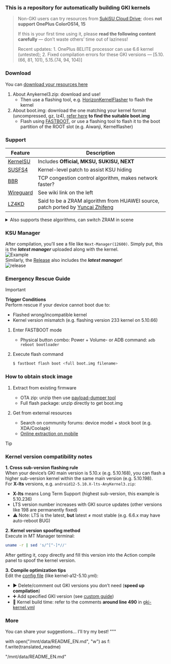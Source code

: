 ### This is a repository for automatically building GKI kernels

> Non-GKI users can try resources from [SukiSU Cloud Drive](https://alist.shirkneko.top); does **not support OnePlus ColorOS14, 15**  
>
> If this is your first time using it, please **read the following content carefully** — don’t waste others’ time out of laziness!  
>
> Recent updates: 1. OnePlus 8ELITE processor can use 6.6 kernel (untested); 2. Fixed compilation errors for these GKI versions — [5.10.(66, 81, 101), 5.15.(74, 94, 104)]

### Download  
You can [download your resources here](https://github.com/zzh20188/GKI_KernelSU_SUSFS/releases)  
1. About Anykernel3.zip: download and use!  
   - Then use a flashing tool, e.g. [HorizonKernelFlasher](https://github.com/libxzr/HorizonKernelFlasher/releases) to flash the kernel  
2. About boot.img: download the one matching your kernel format (uncompressed, gz, lz4), [refer here](https://kernelsu.org/zh_CN/guide/installation.html#install-by-kernelsu-boot-image) **to find the suitable boot.img**  
   - Flash using [FASTBOOT](https://magiskcn.com/), or use a flashing tool to flash it to the boot partition of the ROOT slot (e.g. Aiwanji, Kernelflasher)

### Support  
| Feature | Description |
| --- | --- |
| [KernelSU](https://kernelsu.org/zh_CN/) | Includes **Official, MKSU, SUKISU, NEXT** |
| [SUSFS4](https://gitlab.com/simonpunk/susfs4ksu) | Kernel-level patch to assist KSU hiding |
| [BBR](https://blog.thinkin.top/archives/ke-pu-bbrdao-di-shi-shi-me) | TCP congestion control algorithm, makes network faster? |
| [Wireguard](https://zh.wikipedia.org/wiki/WireGuard) | See wiki link on the left |
| [LZ4KD](https://github.com/ShirkNeko/SukiSU_patch/tree/main/other) | Said to be a ZRAM algorithm from HUAWEI source, patch ported by [Yuncai Zhifeng](http://www.coolapk.com/u/24963680) |

<details>  
<summary>Also supports these algorithms, can switch ZRAM in scene</summary>

### LZ4K, LZ4HC, deflate, 842, ~~zstdn~~, lz4k_oplus

</details>

### KSU Manager  
After compilation, you’ll see a file like `Next-Manager(12600)`. Simply put, this is the ***latest manager*** uploaded along with the kernel.  
![Example](./assets/get_manager.gif)  
Similarly, the [Release](https://github.com/zzh20188/GKI_KernelSU_SUSFS/releases) also includes the ***latest manager***!  
![release](./assets/release_manager.gif)

### Emergency Rescue Guide

> [!IMPORTANT]  
> **Trigger Conditions**  
> Perform rescue if your device cannot boot due to:  
> - Flashed wrong/incompatible kernel  
> - Kernel version mismatch (e.g. flashing version 233 kernel on 5.10.66)  
1. Enter FASTBOOT mode  

   - Physical button combo: Power + Volume- or ADB command: `adb reboot bootloader`  

2. Execute flash command  
   ```bash
   $ fastboot flash boot <full boot.img filename>
   ```

### How to obtain stock image  
1. Extract from existing firmware  

   - OTA zip: unzip then use [payload-dumper tool](https://magiskcn.com/payload-dumper-go-boot.html)  
   - Full flash package: unzip directly to get boot.img

2. Get from external resources  

   - Search on community forums: device model + stock boot (e.g. XDA/Coolapk)  
   - [Online extraction on mobile](https://magiskcn.com/payload-dumper-compose.html)

> [!TIP]  
> ### Kernel version compatibility notes  
>
> **1. Cross sub-version flashing rule**  
> When your device’s GKI main version is 5.10.x (e.g. 5.10.168), you can flash a higher sub-version kernel within the same main version (e.g. 5.10.198).  
> For **X-lts** versions, e.g. `android12-5.10.X-lts-AnyKernel3.zip`:  
> - **X-lts** means Long Term Support (highest sub-version, this example is 5.10.236)  
> - LTS version number increases with GKI source updates (other versions like 198 are permanently fixed)  
> - ⚠️ Note: LTS is the latest, **but** latest ≠ most stable (e.g. 6.6.x may have auto-reboot BUG)  
>
> **2. Kernel version spoofing method**  
> Execute in MT Manager terminal:  
> ```bash
> uname -r | sed 's/^[^-]*//'
> ```  
> After getting it, copy directly and fill this version into the Action compile panel to spoof the kernel version.
>
> **3. Compile optimization tips**  
> Edit the [config file](.github/workflows/kernel-a12-5.10.yml) (like kernel-a12-5.10.yml):  
> - ▶️ Delete/comment out GKI versions you don’t need (**speed up compilation**)  
> - ➕ Add specified GKI version (see [custom guide](https://www.coolapk.com/feed/62820671?shareKey=OGMxYmZmNTk0YzIxNjgxNzM1MzI~&shareUid=11253396&shareFrom=com.coolapk.market_15.2.2))  
> - 📅 Kernel build time: refer to the comments **around line 490** in [gki-kernel.yml](.github/workflows/gki-kernel.yml)

### More  
You can share your suggestions... I’ll try my best!
"""

with open("/mnt/data/README_EN.md", "w") as f:
    f.write(translated_readme)

"/mnt/data/README_EN.md"

